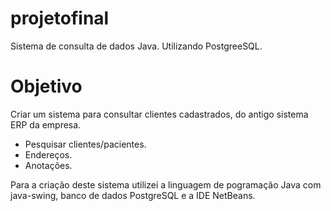 # projetofinal
 Sistema de consulta de dados Java. Utilizando PostgreeSQL.
 # Objetivo
 Criar um sistema para consultar clientes cadastrados, do antigo sistema ERP da empresa.
  * Pesquisar clientes/pacientes.
  * Endereços.
  * Anotações. 
 
 Para a criação deste sistema utilizei a linguagem de pogramação Java com java-swing,
 banco de dados PostgreSQL e a IDE NetBeans.
